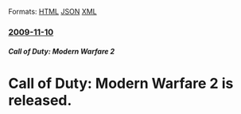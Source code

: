 
Formats: [HTML](/news/2009/11/10/call-of-duty-modern-warfare-2-is-released.html)  [JSON](/news/2009/11/10/call-of-duty-modern-warfare-2-is-released.json)  [XML](/news/2009/11/10/call-of-duty-modern-warfare-2-is-released.xml)  

### [2009-11-10](/news/2009/11/10/index.md)

##### Call of Duty: Modern Warfare 2
#  Call of Duty: Modern Warfare 2 is released.



